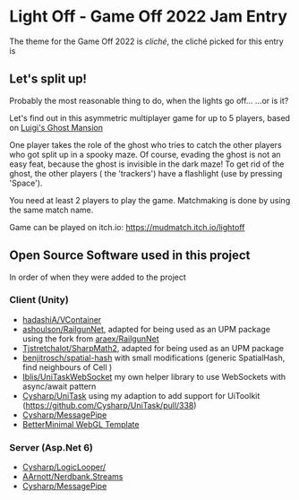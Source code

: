 # Light Off - Game Off 2022 Jam Entry

The theme for the Game Off 2022 is *cliché*, the cliché picked for this entry is

## Let's split up!
Probably the most reasonable thing to do, when the lights go off... ...or is it?

Let's find out in this asymmetric multiplayer game for up to 5 players, based on [Luigi's Ghost Mansion](https://www.mariowiki.com/Luigi%27s_Ghost_Mansion)

One player takes the role of the ghost who tries to catch the other players who got split up in a spooky maze. Of course, evading the ghost is not an easy feat, because the ghost is invisible in the dark maze! To get rid of the ghost, the other players ( the 'trackers') have a flashlight (use by pressing 'Space').

You need at least 2 players to play the game. Matchmaking is done by using the same match name.


Game can be played on itch.io: https://mudmatch.itch.io/lightoff


## Open Source Software used in this project
In order of when they were added to the project

### Client (Unity)
* [hadashiA/VContainer](https://github.com/hadashiA/VContainer)
* [ashoulson/RailgunNet](https://github.com/ashoulson/RailgunNet), adapted for being used as an UPM package using the fork from [araex/RailgunNet](https://github.com/araex/RailgunNet)
* [Tjstretchalot/SharpMath2](https://github.com/Tjstretchalot/SharpMath2), adapted for being used as an UPM package
* [benjitrosch/spatial-hash](https://github.com/benjitrosch/spatial-hash) with small modifications (generic SpatialHash, find neighbours of Cell )
* [Iblis/UniTaskWebSocket](https://github.com/Iblis/UniTaskWebSocket) my own helper library to use WebSockets with async/await pattern
* [Cysharp/UniTask](https://github.com/Cysharp/UniTask) using my adaption to add support for UiToolkit (https://github.com/Cysharp/UniTask/pull/338)
* [Cysharp/MessagePipe](https://github.com/Cysharp/MessagePipe)
* [BetterMinimal WebGL Template](https://seansleblanc.itch.io/better-minimal-webgl-template)

### Server (Asp.Net 6)
* [Cysharp/LogicLooper/](https://github.com/Cysharp/LogicLooper)
* [AArnott/Nerdbank.Streams](https://github.com/AArnott/Nerdbank.Streams)
* [Cysharp/MessagePipe](https://github.com/Cysharp/MessagePipe)